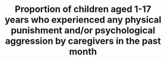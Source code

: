 ---
data_non_statistical: true
goal_meta_link: http://unstats.un.org/sdgs/files/metadata-compilation/Metadata-Goal-16.pdf
graph: null
graph_title: Proportion of children aged 1-17 years who experienced any physical punishment
  and/or psychological aggression by caregivers in the past month
graph_type: null
has_metadata: false
indicator: 16.2.1
indicator_name: Proportion of children aged 1-17 years who experienced any physical
  punishment and/or psychological aggression by caregivers in the past month
indicator_sort_order: 16-02-01
indicator_variable: null
layout: indicator
national_geographical_coverage: United States
permalink: /16-2-1/
published: true
reporting_status: notstarted
sdg_goal: 16
source_active_1: true
source_notes_1: null
source_title_1: null
target: End abuse, exploitations, trafficking and all forms of violence against and
  torture of children.
target_id: '16.2'
title: Proportion of children aged 1-17 years who experienced any physical punishment
  and/or psychological aggression by caregivers in the past month
un_custodial_agency: UNICEF
un_designated_tier: '2'
variable_description: null
variable_notes: null
---